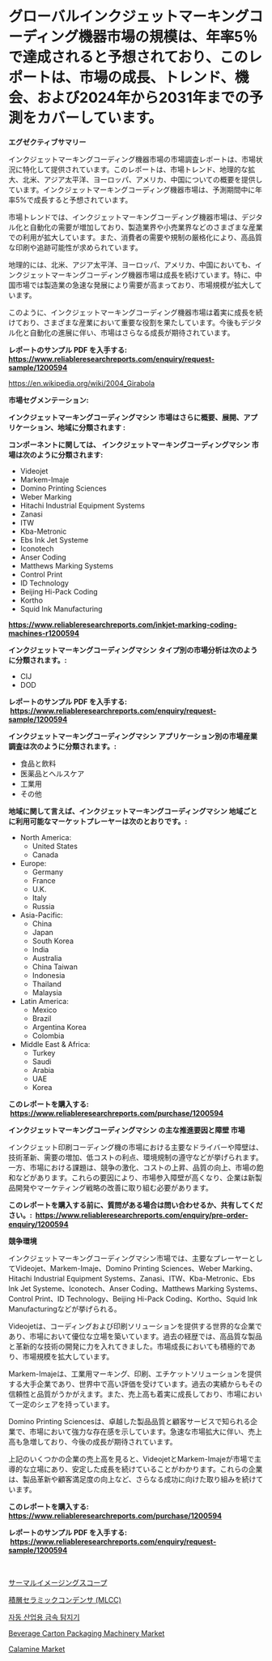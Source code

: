 <p><h1>グローバルインクジェットマーキングコーディング機器市場の規模は、年率5％で達成されると予想されており、このレポートは、市場の成長、トレンド、機会、および2024年から2031年までの予測をカバーしています。</h1></p><p><strong>エグゼクティブサマリー</strong></p>
<p><p>インクジェットマーキングコーディング機器市場の市場調査レポートは、市場状況に特化して提供されています。このレポートは、市場トレンド、地理的な拡大、北米、アジア太平洋、ヨーロッパ、アメリカ、中国についての概要を提供しています。インクジェットマーキングコーディング機器市場は、予測期間中に年率5%で成長すると予想されています。</p><p>市場トレンドでは、インクジェットマーキングコーディング機器市場は、デジタル化と自動化の需要が増加しており、製造業界や小売業界などのさまざまな産業での利用が拡大しています。また、消費者の需要や規制の厳格化により、高品質な印刷や追跡可能性が求められています。</p><p>地理的には、北米、アジア太平洋、ヨーロッパ、アメリカ、中国においても、インクジェットマーキングコーディング機器市場は成長を続けています。特に、中国市場では製造業の急速な発展により需要が高まっており、市場規模が拡大しています。</p><p>このように、インクジェットマーキングコーディング機器市場は着実に成長を続けており、さまざまな産業において重要な役割を果たしています。今後もデジタル化と自動化の進展に伴い、市場はさらなる成長が期待されています。</p></p>
<p><strong>レポートのサンプル PDF を入手する: <a href="https://www.reliableresearchreports.com/enquiry/request-sample/1200594">https://www.reliableresearchreports.com/enquiry/request-sample/1200594</a></strong></p>
<p><a href="https://en.wikipedia.org/wiki/2004_Girabola">https://en.wikipedia.org/wiki/2004_Girabola</a></p>
<p><strong>市場セグメンテーション:</strong></p>
<p><strong> インクジェットマーキングコーディングマシン 市場はさらに概要、展開、アプリケーション、地域に分類されます :</strong></p>
<p><strong>コンポーネントに関しては、 インクジェットマーキングコーディングマシン 市場は次のように分類されます: &nbsp;</strong></p>
<p><ul><li>Videojet</li><li>Markem-Imaje</li><li>Domino Printing Sciences</li><li>Weber Marking</li><li>Hitachi Industrial Equipment Systems</li><li>Zanasi</li><li>ITW</li><li>Kba-Metronic</li><li>Ebs Ink Jet Systeme</li><li>Iconotech</li><li>Anser Coding</li><li>Matthews Marking Systems</li><li>Control Print</li><li>ID Technology</li><li>Beijing Hi-Pack Coding</li><li>Kortho</li><li>Squid Ink Manufacturing</li></ul></p>
<p><strong><a href="https://www.reliableresearchreports.com/inkjet-marking-coding-machines-r1200594">https://www.reliableresearchreports.com/inkjet-marking-coding-machines-r1200594</a></strong></p>
<p><strong> インクジェットマーキングコーディングマシン タイプ別の市場分析は次のように分類されます。:</strong></p>
<p><ul><li>CIJ</li><li>DOD</li></ul></p>
<p><strong>レポートのサンプル PDF を入手する: &nbsp;<a href="https://www.reliableresearchreports.com/enquiry/request-sample/1200594">https://www.reliableresearchreports.com/enquiry/request-sample/1200594</a></strong></p>
<p><strong> インクジェットマーキングコーディングマシン アプリケーション別の市場産業調査は次のように分類されます。:</strong></p>
<p><ul><li>食品と飲料</li><li>医薬品とヘルスケア</li><li>工業用</li><li>その他</li></ul></p>
<p><strong>地域に関して言えば、インクジェットマーキングコーディングマシン 地域ごとに利用可能なマーケットプレーヤーは次のとおりです。:</strong></p>
<p><ul>
    <li>
        North America:
        <ul>
            <li>United States</li>
            <li>Canada</li>
        </ul>
    </li>
    <li>
        Europe:
        <ul>
            <li>Germany</li>
            <li>France</li>
            <li>U.K.</li>
            <li>Italy</li>
            <li>Russia</li>
        </ul>
    </li>
    <li>
        Asia-Pacific:
        <ul>
            <li>China</li>
            <li>Japan</li>
            <li>South Korea</li>
            <li>India</li>
            <li>Australia</li>
            <li>China Taiwan</li>
            <li>Indonesia</li>
            <li>Thailand</li>
            <li>Malaysia</li>
        </ul>
    </li>
    <li>
        Latin America:
        <ul>
            <li>Mexico</li>
            <li>Brazil</li>
            <li>Argentina Korea</li>
            <li>Colombia</li>
        </ul>
    </li>
    <li>
        Middle East & Africa:
        <ul>
            <li>Turkey</li>
            <li>Saudi</li>
            <li>Arabia</li>
            <li>UAE</li>
            <li>Korea</li>
        </ul>
    </li>
    </ul></p>
<p><strong>このレポートを購入する: &nbsp;<a href="https://www.reliableresearchreports.com/purchase/1200594">https://www.reliableresearchreports.com/purchase/1200594</a></strong></p>
<p><strong>インクジェットマーキングコーディングマシン の主な推進要因と障壁 市場</strong></p>
<p><p>インクジェット印刷コーディング機の市場における主要なドライバーや障壁は、技術革新、需要の増加、低コストの利点、環境規制の遵守などが挙げられます。一方、市場における課題は、競争の激化、コストの上昇、品質の向上、市場の飽和などがあります。これらの要因により、市場参入障壁が高くなり、企業は新製品開発やマーケティング戦略の改善に取り組む必要があります。</p></p>
<p><strong>このレポートを購入する前に、質問がある場合は問い合わせるか、共有してください。:&nbsp; <a href="https://www.reliableresearchreports.com/enquiry/pre-order-enquiry/1200594">https://www.reliableresearchreports.com/enquiry/pre-order-enquiry/1200594</a></strong></p>
<p><strong>競争環境</strong></p>
<p><p>インクジェットマーキングコーディングマシン市場では、主要なプレーヤーとしてVideojet、Markem-Imaje、Domino Printing Sciences、Weber Marking、Hitachi Industrial Equipment Systems、Zanasi、ITW、Kba-Metronic、Ebs Ink Jet Systeme、Iconotech、Anser Coding、Matthews Marking Systems、Control Print、ID Technology、Beijing Hi-Pack Coding、Kortho、Squid Ink Manufacturingなどが挙げられる。</p><p>Videojetは、コーディングおよび印刷ソリューションを提供する世界的な企業であり、市場において優位な立場を築いています。過去の経歴では、高品質な製品と革新的な技術の開発に力を入れてきました。市場成長においても積極的であり、市場規模を拡大しています。</p><p>Markem-Imajeは、工業用マーキング、印刷、エチケットソリューションを提供する大手企業であり、世界中で高い評価を受けています。過去の実績からもその信頼性と品質がうかがえます。また、売上高も着実に成長しており、市場において一定のシェアを持っています。</p><p>Domino Printing Sciencesは、卓越した製品品質と顧客サービスで知られる企業で、市場において強力な存在感を示しています。急速な市場拡大に伴い、売上高も急増しており、今後の成長が期待されています。</p><p>上記のいくつかの企業の売上高を見ると、VideojetとMarkem-Imajeが市場で主導的な立場にあり、安定した成長を続けていることがわかります。これらの企業は、製品革新や顧客満足度の向上など、さらなる成功に向けた取り組みを続けています。</p></p>
<p><strong>このレポートを購入する: &nbsp; <a href="https://www.reliableresearchreports.com/purchase/1200594">https://www.reliableresearchreports.com/purchase/1200594</a></strong></p>
<p><strong>レポートのサンプル PDF を入手する: &nbsp;<a href="https://www.reliableresearchreports.com/enquiry/request-sample/1200594">https://www.reliableresearchreports.com/enquiry/request-sample/1200594</a></strong><strong></strong></p>
<p>&nbsp;</p>
<p><p><a href="https://github.com/MosesSpinka1914/Market-Research-Report-List-2/blob/main/3574880135012.md">サーマルイメージングスコープ</a></p><p><a href="https://github.com/RudyBoyer2017/Market-Research-Report-List-1/blob/main/2876511135013.md">積層セラミックコンデンサ (MLCC)</a></p><p><a href="https://medium.com/@indraardiyanto91_38207/%EA%B8%80%EB%A1%9C%EB%B2%8C-%EC%9E%90%EB%8F%99-%EC%82%B0%EC%97%85%EC%9A%A9-%EA%B8%88%EC%86%8D-%ED%83%90%EC%A7%80%EA%B8%B0-%EC%8B%9C%EC%9E%A5-%EC%A0%9C%ED%92%88-%EC%9C%A0%ED%98%95-%EC%9D%91%EC%9A%A9-%EB%B6%84%EC%95%BC-%EC%A7%80%EC%97%AD-%EB%B0%8F-%EA%B8%B0%EC%97%85%EB%B3%84-%EC%82%B0%EC%97%85-%EC%84%B8%EA%B7%B8%EB%A8%BC%ED%8A%B8-%EC%A0%84%EB%A7%9D-%EC%8B%9C%EC%9E%A5-%ED%8F%89%EA%B0%80-%EA%B2%BD%EC%9F%81-%EC%83%81%ED%99%A9-%ED%8A%B8%EB%A0%8C%EB%93%9C-%EB%B0%8F-%EC%98%88%EC%B8%A1-2024-2031-75dbde9ffd9c">자동 산업용 금속 탐지기</a></p><p><a href="https://issuu.com/reportprime-2/docs/beverage-carton-packaging-machinery-market-size-20">Beverage Carton Packaging Machinery Market</a></p><p><a href="https://github.com/nicoletavirag/Market-Research-Report-List-3/blob/main/calamine-market.md">Calamine Market</a></p></p>